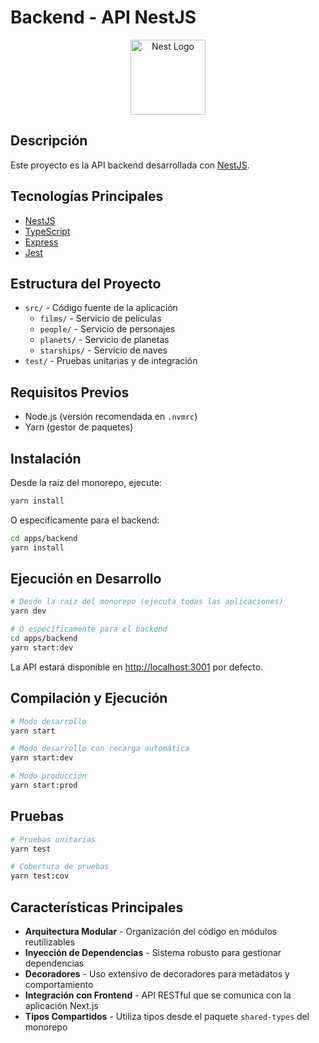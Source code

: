 # Backend - API NestJS

<p align="center">
  <a href="http://nestjs.com/" target="blank"><img src="https://nestjs.com/img/logo-small.svg" width="120" alt="Nest Logo" /></a>
</p>

## Descripción

Este proyecto es la API backend desarrollada con [NestJS](https://nestjs.com/).

## Tecnologías Principales

- [NestJS](https://nestjs.com/)
- [TypeScript](https://www.typescriptlang.org/)
- [Express](https://expressjs.com/)
- [Jest](https://jestjs.io/)

## Estructura del Proyecto

- `src/` - Código fuente de la aplicación
  - `films/` - Servicio de películas
  - `people/` - Servicio de personajes
  - `planets/` - Servicio de planetas
  - `starships/` - Servicio de naves
- `test/` - Pruebas unitarias y de integración

## Requisitos Previos

- Node.js (versión recomendada en `.nvmrc`)
- Yarn (gestor de paquetes)

## Instalación

Desde la raíz del monorepo, ejecute:

```bash
yarn install
```

O específicamente para el backend:

```bash
cd apps/backend
yarn install
```

## Ejecución en Desarrollo

```bash
# Desde la raíz del monorepo (ejecuta todas las aplicaciones)
yarn dev

# O específicamente para el backend
cd apps/backend
yarn start:dev
```

La API estará disponible en [http://localhost:3001](http://localhost:3001) por defecto.

## Compilación y Ejecución

```bash
# Modo desarrollo
yarn start

# Modo desarrollo con recarga automática
yarn start:dev

# Modo producción
yarn start:prod
```

## Pruebas

```bash
# Pruebas unitarias
yarn test

# Cobertura de pruebas
yarn test:cov
```

## Características Principales

- **Arquitectura Modular** - Organización del código en módulos reutilizables
- **Inyección de Dependencias** - Sistema robusto para gestionar dependencias
- **Decoradores** - Uso extensivo de decoradores para metadatos y comportamiento
- **Integración con Frontend** - API RESTful que se comunica con la aplicación Next.js
- **Tipos Compartidos** - Utiliza tipos desde el paquete `shared-types` del monorepo
